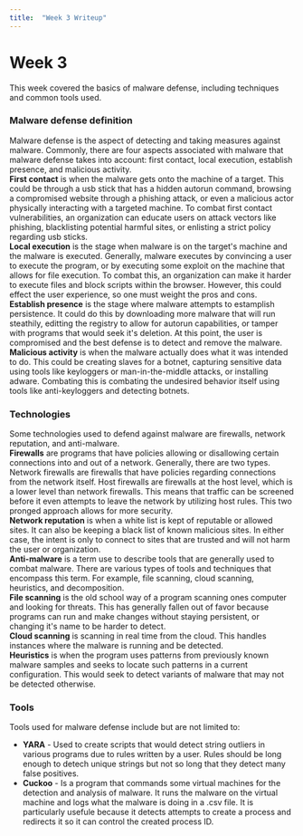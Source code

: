 ```yaml
---
title:  "Week 3 Writeup"
---
```


# Week 3

This week covered the basics of malware defense, including techniques and common tools used.
### Malware defense definition   
Malware defense is the aspect of detecting and taking measures against malware. Commonly, there are four aspects associated with malware that malware defense takes into account: first contact, local execution, establish presence, and malicious activity.   
**First contact** is when the malware gets onto the machine of a target. This could be through a usb stick that has a hidden autorun command, browsing a compromised website through a phishing attack, or even a malicious actor physically interacting with a targeted machine. To combat first contact vulnerabilities, an organization can educate users on attack vectors like phishing, blacklisting potential harmful sites, or enlisting a strict policy regarding usb sticks.   
**Local execution** is the stage when malware is on the target's machine and the malware is executed. Generally, malware executes by convincing a user to execute the program, or by executing some exploit on the machine that allows for file execution. To combat this, an organization can make it harder to execute files and block scripts within the browser. However, this could effect the user experience, so one must weight the pros and cons.   
**Establish presence** is the stage where malware attempts to estamplish persistence. It could do this by downloading more malware that will run steathily, editting the registry to allow for autorun capabilities, or tamper with programs that would seek it's deletion. At this point, the user is compromised and the best defense is to detect and remove the malware.   
**Malicious activity** is when the malware actually does what it was intended to do. This could be creating slaves for a botnet, capturing sensitive data using tools like keyloggers or man-in-the-middle attacks, or installing adware. Combating this is combating the undesired behavior itself using tools like anti-keyloggers and detecting botnets.   

### Technologies   
Some technologies used to defend against malware are firewalls, network reputation, and anti-malware.   
**Firewalls** are programs that have policies allowing or disallowing certain connections into and out of a network. Generally, there are two types. Network firewalls are firewalls that have policies regarding connections from the network itself. Host firewalls are firewalls at the host level, which is a lower level than network firewalls. This means that traffic can be screened before it even attempts to leave the network by utilizing host rules. This two pronged approach allows for more security.   
**Network reputation** is when a white list is kept of reputable or allowed sites. It can also be keeping a black list of known malicious sites. In either case, the intent is only to connect to sites that are trusted and will not harm the user or organization.   
**Anti-malware** is a term use to describe tools that are generally used to combat malware. There are various types of tools and techniques that encompass this term. For example, file scanning, cloud scanning, heuristics, and decomposition.   
**File scanning** is the old school way of a program scanning ones computer and looking for threats. This has generally fallen out of favor because programs can run and make changes without staying persistent, or changing it's name to be harder to detect.   
**Cloud scanning** is scanning in real time from the cloud. This handles instances where the malware is running and be detected.   
**Heuristics** is when the program uses patterns from previously known malware samples and seeks to locate such patterns in a current configuration. This would seek to detect variants of malware that may not be detected otherwise.   

### Tools   
Tools used for malware defense include but are not limited to:   
  * **YARA** - Used to create scripts that would detect string outliers in various programs due to rules written by a user. Rules should be long enough to detech unique strings but not so long that they detect many false positives.   
  * **Cuckoo** - Is a program that commands some virtual machines for the detection and analysis of malware. It runs the malware on the virtual machine and logs what the malware is doing in a .csv file. It is particularly usefule because it detects attempts to create a process and redirects it so it can control the created process ID.
  